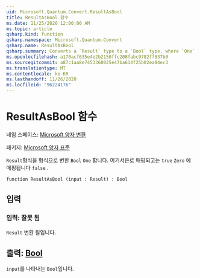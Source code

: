 ```yaml
---
uid: Microsoft.Quantum.Convert.ResultAsBool
title: ResultAsBool 함수
ms.date: 11/25/2020 12:00:00 AM
ms.topic: article
qsharp.kind: function
qsharp.namespace: Microsoft.Quantum.Convert
qsharp.name: ResultAsBool
qsharp.summary: Converts a `Result` type to a `Bool` type, where `One` is mapped to `true` and `Zero` is mapped to `false`.
ms.openlocfilehash: a170acf635e4e2b2150ffc208fabc9782ff837b0
ms.sourcegitcommit: a87c1aa8e7453360025e47ba614f25b02ea84ec3
ms.translationtype: MT
ms.contentlocale: ko-KR
ms.lasthandoff: 11/26/2020
ms.locfileid: "96224176"
---
```

# <a name="resultasbool-function"></a>ResultAsBool 함수

네임 스페이스: [Microsoft 양자 변환](xref:Microsoft.Quantum.Convert)

패키지: [Microsoft 양자 표준](https://nuget.org/packages/Microsoft.Quantum.Standard)


`Result`형식을 형식으로 변환 `Bool` `One` 합니다. 여기서은로 매핑되고는 `true` `Zero` 에 매핑됩니다 `false` .

```qsharp
function ResultAsBool (input : Result) : Bool
```


## <a name="input"></a>입력

### <a name="input--__invalidresult__"></a>입력: __잘못 <Result> 됨__

`Result` 변환 될입니다.



## <a name="output--bool"></a>출력: [Bool](xref:microsoft.quantum.lang-ref.bool)

`input`를 나타내는 `Bool`입니다.